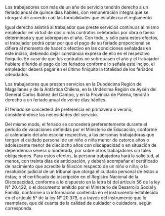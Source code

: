 Los trabajadores con más de un año de servicio tendrán derecho a un feriado anual de quince días hábiles, con remuneración íntegra que se otorgará de acuerdo con las formalidades que establezca el reglamento.

Igual derecho asistirá al trabajador que preste servicios continuos al mismo empleador en virtud de dos o más contratos celebrados por obra o faena determinada y que sobrepasen el año. Con todo, y sólo para estos efectos, el trabajador podrá optar por que el pago de su feriado proporcional se difiera al momento de hacerlo efectivo en las condiciones señaladas en este inciso, debiendo dejar constancia expresa de ello en el respectivo finiquito. En caso de que los contratos no sobrepasen el año y el trabajador hubiere diferido el pago de los feriados conforme lo señala este inciso, el empleador deberá pagar en el último finiquito la totalidad de los feriados adeudados.

Los trabajadores que presten servicios en la Duodécima Región de Magallanes y de la Antártica Chilena, en la Undécima Región de Aysén del General Carlos Ibáñez del Campo, y en la Provincia de Palena, tendrán derecho a un feriado anual de veinte días hábiles.

El feriado se concederá de preferencia en primavera o verano, considerándose las necesidades del servicio.

Del mismo modo, el feriado se concederá preferentemente durante el periodo de vacaciones definidas por el Ministerio de Educación, conforme al calendario del año escolar respectivo, a las personas trabajadoras que tengan el cuidado personal de un niño o niña menor de catorce años o adolescente menor de dieciocho años con discapacidad o en situación de dependencia severa o moderada, por sobre otros trabajadores sin tales obligaciones. Para estos efectos, la persona trabajadora hará la solicitud, al menos, con treinta días de anticipación, y deberá acompañar el certificado de nacimiento que acredite la filiación respecto de un niño o niña; o la resolución judicial de un tribunal que otorga el cuidado personal de éstos o éstas; o el certificado de inscripción en el Registro Nacional de la Discapacidad, conforme a lo dispuesto en la letra b) del artículo 56 de la ley N°  20.422; o el documento emitido por el Ministerio de Desarrollo Social y Familia, conforme a la información contenida en el instrumento establecido en el artículo 5° de la ley N°  20.379, o a través del instrumento que lo reemplace, que dé cuenta de la calidad de cuidador o cuidadora, según corresponda.